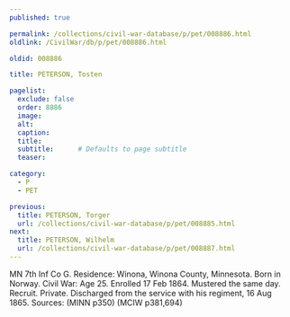 ```yaml
---
published: true

permalink: /collections/civil-war-database/p/pet/008886.html
oldlink: /CivilWar/db/p/pet/008886.html

oldid: 008886

title: PETERSON, Tosten

pagelist:
  exclude: false
  order: 8886
  image: 
  alt:
  caption:
  title:
  subtitle:      # Defaults to page subtitle
  teaser:

category: 
  - P 
  - PET

previous:
  title: PETERSON, Torger
  url: /collections/civil-war-database/p/pet/008885.html  
next:
  title: PETERSON, Wilhelm
  url: /collections/civil-war-database/p/pet/008887.html   
---
```

MN 7th Inf Co G. Residence: Winona, Winona County, Minnesota. Born in Norway. Civil War: Age 25. Enrolled 17 Feb 1864. Mustered the same day. Recruit. Private. Discharged from the service with his regiment, 16 Aug 1865. Sources: (MINN p350) (MCIW p381,694)